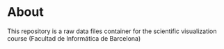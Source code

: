 # About
This repository is a raw data files container for the scientific visualization course (Facultad de Informática de Barcelona)
